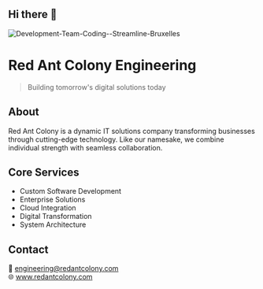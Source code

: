 ## Hi there 👋

![Development-Team-Coding--Streamline-Bruxelles](https://github.com/user-attachments/assets/bff7e0cb-08f0-49be-8828-031848681874)

# Red Ant Colony Engineering

> Building tomorrow's digital solutions today

## About
Red Ant Colony is a dynamic IT solutions company transforming businesses through cutting-edge technology. Like our namesake, we combine individual strength with seamless collaboration.

## Core Services
- Custom Software Development
- Enterprise Solutions
- Cloud Integration
- Digital Transformation
- System Architecture

## Contact
📧 engineering@redantcolony.com  
🌐 www.redantcolony.com
